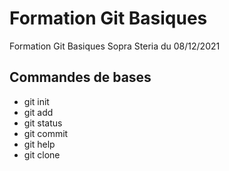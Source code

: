 # Formation Git Basiques

Formation Git Basiques Sopra Steria du 08/12/2021

## Commandes de bases

- git init
- git add
- git status
- git commit
- git help
- git clone
